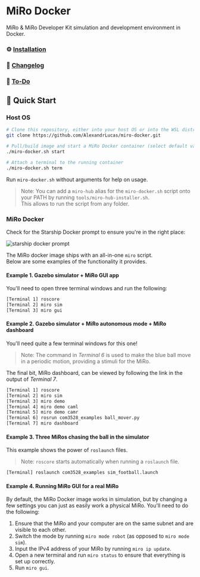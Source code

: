 # MiRo Docker

MiRo & MiRo Developer Kit simulation and development environment in Docker.

### ⚙️ [Installation](docs/INSTALL.md)

### 📝 [Changelog](docs/CHANGELOG.md)

### 🧠 [To-Do](docs/TODO.md)

## 🚀 Quick Start

### Host OS
```bash
# Clone this repository, either into your host OS or into the WSL distro
git clone https://github.com/AlexandrLucas/miro-docker.git

# Pull/build image and start a MiRo Docker container (select default values)
./miro-docker.sh start

# Attach a terminal to the running container
./miro-docker.sh term
```
Run `miro-docker.sh` without arguments for help on usage.

>Note: You can add a `miro-hub` alias for the `miro-docker.sh` script onto your 
PATH by running `tools/miro-hub-installer.sh`.  
This allows to run the script from any folder.

### MiRo Docker
Check for the Starship Docker prompt to ensure you're in the right place:

![starship docker prompt](docs/figs/starship-docker.png)

The MiRo docker image ships with an all-in-one `miro` script.  
Below are some examples of the functionality it provides.

#### Example 1. Gazebo simulator + MiRo GUI app
You'll need to open three terminal windows and run the following:

```bash
[Terminal 1] roscore
[Terminal 2] miro sim
[Terminal 3] miro gui
```

#### Example 2. Gazebo simulator + MiRo autonomous mode + MiRo dashboard
You'll need quite a few terminal windows for this one!

>Note: The command in *Terminal 6* is used to make the blue ball move in a
periodic motion, providing a stimuli for the MiRo.

The final bit, MiRo dashboard, can be viewed by following the link in the output 
of *Terminal 7*.

```bash
[Terminal 1] roscore
[Terminal 2] miro sim
[Terminal 3] miro demo
[Terminal 4] miro demo caml
[Terminal 5] miro demo camr
[Terminal 6] rosrun com3528_examples ball_mover.py 
[Terminal 7] miro dashboard
```

#### Example 3. Three MiRos chasing the ball in the simulator 
This example shows the power of `roslaunch` files.

>Note: `roscore` starts automatically when running a `roslaunch` file.

```bash
[Terminal] roslaunch com3528_examples sim_football.launch
```

#### Example 4. Running MiRo GUI for a real MiRo
By default, the MiRo Docker image works in simulation, but by changing a few 
settings you can just as easily work a physical MiRo.
You'll need to do the following:
1. Ensure that the MiRo and your computer are on the same subnet and are visible to each other.
2. Switch the mode by running `miro mode robot` (as opposed to `miro mode sim`).
3. Input the IPv4 address of your MiRo by running `miro ip update`.
4. Open a new terminal and run `miro status` to ensure that everything is set up correctly. 
5. Run `miro gui`.
